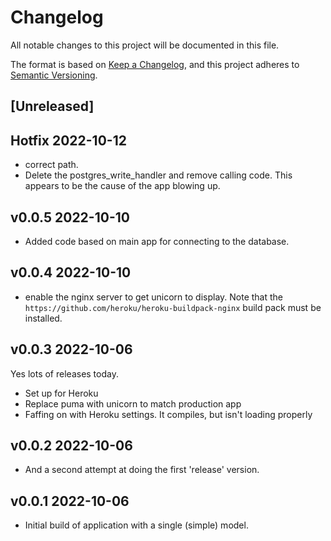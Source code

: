 # Changelog

All notable changes to this project will be documented in this file.

The format is based on [Keep a Changelog](https://keepachangelog.com/en/1.0.0/),
and this project adheres to [Semantic Versioning](https://semver.org/spec/v2.0.0.html).

## [Unreleased]

## Hotfix 2022-10-12

- correct path.
- Delete the postgres_write_handler and remove calling code. This appears to be the cause of the app blowing up.

## v0.0.5 2022-10-10

- Added code based on main app for connecting to the database.

## v0.0.4 2022-10-10

- enable the nginx server to get unicorn to display. Note that the `https://github.com/heroku/heroku-buildpack-nginx` build pack must be installed.

## v0.0.3 2022-10-06

Yes lots of releases today.

- Set up for Heroku
- Replace puma with unicorn to match production app
- Faffing on with Heroku settings. It compiles, but isn't loading properly

## v0.0.2 2022-10-06

- And a second attempt at doing the first 'release' version.

## v0.0.1 2022-10-06

- Initial build of application with a single (simple) model.
